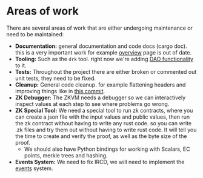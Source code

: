 # Areas of work
There are several areas of work that are either undergoing maintenance 
or need to be maintained:

* **Documentation:** general documentation and code docs (cargo doc). this is a very 
  important work for example [overview](https://darkrenaissance.github.io/darkfi/architecture/overview.html) 
  page is out of date.
* **Tooling:** Such as the `drk` tool. right now 
  we're adding [DAO functionality](https://github.com/darkrenaissance/darkfi/blob/master/src/contract/dao/wallet.sql) 
  to it.
* **Tests:** Throughout the project there are either broken or commented out unit tests, they need to be fixed.
* **Cleanup:** General code cleanup. for example flattening headers and improving things like in 
  [this commit](https://github.com/darkrenaissance/darkfi/commit/9cd9c3113eed1b5f0bcad2ee449ef926d0908d55).
* **ZK Debugger:** The ZKVM needs a debugger so we can interactively inspect values 
  at each step to see where problems go wrong.
* **ZK Special Tool:** We need a special tool to run zk contracts, where you can create 
  a json file with the input values and public values, then run the zk 
  contract without having to write any rust code. so you can write .zk 
  files and try them out without having to write rust code. It will tell 
  you the time to create and verify the proof, as well as the byte size of 
  the proof.
  * We should also have Python bindings for working with Scalars, EC points, merkle trees and hashing.
* **Events System:** We need to fix IRCD, we will need to implement the 
  [events](https://darkrenaissance.github.io/darkfi/misc/event_graph/event_graph.html) system.
